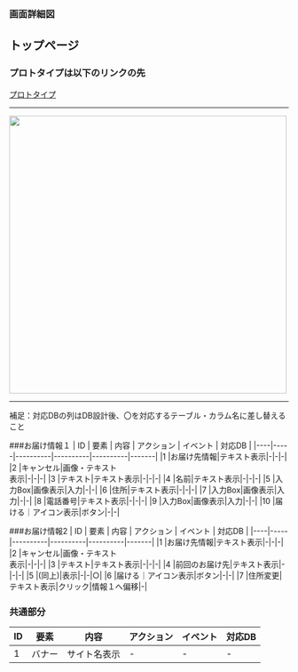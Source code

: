 ### 画面詳細図
## トップページ
### プロトタイプは以下のリンクの先
[プロトタイプ](https://www.figma.com/file/wfKsQG6jSkNm7XGWE2f2lQ/Untitled?node-id=8%3A369)
*****
<img src="../img/お届け情報.png" width="500">

*****
補足：対応DBの列はDB設計後、〇を対応するテーブル・カラム名に差し替えること

###お届け情報１
| ID | 要素 | 内容 | アクション | イベント | 対応DB |
|----|-----|----------|----------|----------|-------|
|1   |お届け先情報|テキスト表示|-|-|-|
|2   |キャンセル|画像・テキスト<br>表示|-|-|-|
|3   |テキスト|テキスト表示|-|-|-|
|4   |名前|テキスト表示|-|-|-|
|5   |入力Box|画像表示|入力|-|-|
|6   |住所|テキスト表示|-|-|-|
|7   |入力Box|画像表示|入力|-|-|
|8   |電話番号|テキスト表示|-|-|-|
|9   |入力Box|画像表示|入力|-|-|
|10  |届ける｜アイコン表示|ボタン|-|-|

###お届け情報2
| ID | 要素 | 内容 | アクション | イベント | 対応DB |
|----|-----|----------|----------|----------|-------|
|1   |お届け先情報|テキスト表示|-|-|-|
|2   |キャンセル|画像・テキスト<br>表示|-|-|-|
|3   |テキスト|テキスト表示|-|-|-|
|4   |前回のお届け先|テキスト表示|-|-|-|
|5   |(同上)|表示|-|-|○|
|6   |届ける｜アイコン表示|ボタン|-|-|
|7   |住所変更|テキスト表示|クリック|情報１へ偏移|-|


### 共通部分  

| ID | 要素 | 内容 | アクション | イベント | 対応DB |
|----|-----|------|----------|----------|-------|
|1   |バナー|サイト名表示|-|-|-|

